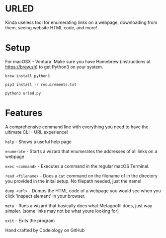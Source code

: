 # URLED
Kinda useless tool for enumerating links on a webpage, downloading from them, seeing website HTML code, and more!

# Setup

For macOSX - Ventura. Make sure you have Homebrew (instructions at https://brew.sh) to get Python3 on your system.

`brew install python3`

`pip3 install -r requirements.txt`

`python3 urled.py`


# Features

A comprehensive command line with everything you need to have the ultimate CLI - URL experience!

`help` - Shows a useful help page

`enumerate` - Starts a wizard that enumerates the addresses of all links on a webpage

`exec <command>` - Executes a command in the regular macOS Terminal.

`read <filename>` - Does a `cat` command on the filename of in the directory you provided in the inital setup. No filepath needed, just the name!

`dump <url>` - Dumps the HTML code of a webpage you would see when you click 'inspect element' in your browser.

`meta` - Runs a wizard that basically does what Metagoofil does, just way simpler. (some links may not be what youre looking for)

`exit` - Exits the program


Hand crafted by Codeiology on GitHub
